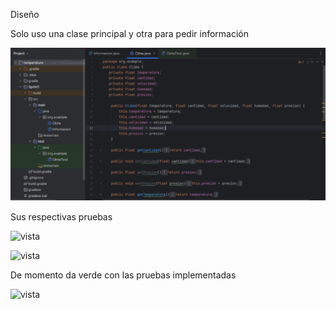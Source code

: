﻿Diseño 

Solo uso una clase principal y otra para pedir información

![vista](image/Aspose.Words.6ccdd349-b92e-4159-bb6e-5279dc0de24f.001.png)

Sus respectivas pruebas 

![vista](Aspose.Words.6ccdd349-b92e-4159-bb6e-5279dc0de24f.002.png)

![vista](Aspose.Words.6ccdd349-b92e-4159-bb6e-5279dc0de24f.003.png)

De momento da verde con las pruebas implementadas 

![vista](Aspose.Words.6ccdd349-b92e-4159-bb6e-5279dc0de24f.004.png)

